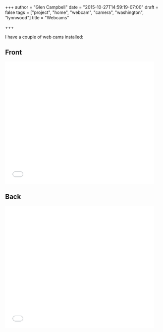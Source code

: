 +++
author = "Glen Campbell"
date = "2015-10-27T14:59:19-07:00"
draft = false
tags = ["project", "home", "webcam", "camera", "washington", "lynnwood"]
title = "Webcams"

+++

I have a couple of web cams installed:

## Front

<iframe type="text/html" frameborder="0" width="480" height="394" src="//video.nest.com/embedded/live/j2DKGdclFd?autoplay=1" allowfullscreen></iframe>

## Back

<iframe type="text/html" frameborder="0" width="480" height="394" src="//video.nest.com/embedded/live/5iL96TKo1D?autoplay=1" allowfullscreen></iframe>